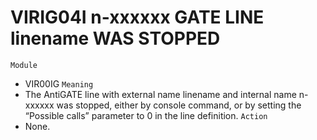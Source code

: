 # VIRIG04I n-xxxxxx GATE LINE linename WAS STOPPED
`Module`
- VIR00IG
`Meaning`
- The AntiGATE line with external name linename and internal name n-xxxxxx was stopped, either by console command, or by setting the “Possible calls” parameter to 0 in the line definition.
`Action`
- None.
